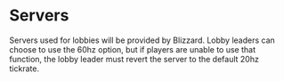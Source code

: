 # Servers

Servers used for lobbies will be provided by Blizzard. Lobby leaders 
can choose to use the 60hz option, but if players are unable to use that
function, the lobby leader must revert the server to the default 20hz
tickrate.
